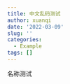 ```yaml
---
title: 中文乱码测试
author: xuanqi
date: '2022-03-09'
slug: ''
categories:
  - Example
tags: []
---
```

名称测试